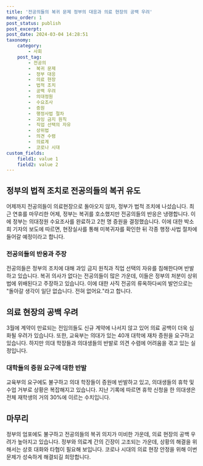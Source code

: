 ```yaml
---
title: '전공의들의 복귀 문제 정부의 대응과 의료 현장의 공백 우려'
menu_order: 1
post_status: publish
post_excerpt: 
post_date: 2024-03-04 14:28:51
taxonomy:
    category:
        - 사회
    post_tag:
        - 전공의
        -  복귀 문제
        -  정부 대응
        -  의료 현장
        -  법적 조치
        -  공백 우려
        -  의대정원
        -  수요조사
        -  증원
        -  행정사법 절차
        -  과잉 금지 원칙
        -  직업 선택의 자유
        -  상위법
        -  의견 수렴
        -  의료계
        -  코로나 시대
custom_fields:
    field1: value 1
    field2: value 2
---
```


## 정부의 법적 조치로 전공의들의 복귀 유도
어제까지 전공의들이 의료현장으로 돌아오지 않자, 정부가 법적 조치에 나섰습니다. 최근 연휴를 마무리한 어제, 정부는 복귀를 호소했지만 전공의들의 반응은 냉랭합니다. 이에 정부는 의대정원 수요조사를 완료하고 2천 명 증원을 결정했습니다. 이에 대한 박소희 기자의 보도에 따르면, 현장실사를 통해 미복귀자를 확인한 뒤 각종 행정·사법 절차에 들어갈 예정이라고 합니다.
### 전공의들의 반응과 주장
전공의들은 정부의 조치에 대해 과잉 금지 원칙과 직업 선택의 자유를 침해한다며 반발하고 있습니다. 복귀 의사가 없다는 전공의들이 많은 가운데, 이들은 정부의 처분이 상위법에 위배된다고 주장하고 있습니다. 이에 대한 사직 전공의 류옥하다씨의 발언으로는 "돌아갈 생각이 일단 없습니다. 전혀 없어요."라고 합니다.
## 의료 현장의 공백 우려
3월에 계약이 만료되는 전임의들도 신규 계약에 나서지 않고 있어 의료 공백이 더욱 심화될 우려가 있습니다. 또한, 교육부는 의대가 있는 40개 대학에 재차 증원을 요구하고 있습니다. 하지만 의대 학장들과 의대생들의 반발로 의견 수렴에 어려움을 겪고 있는 실정입니다.
### 대학들의 증원 요구에 대한 반발
교육부의 요구에도 불구하고 의대 학장들이 증원에 반발하고 있고, 의대생들의 휴학 및 수업 거부로 상황은 복잡해지고 있습니다. 지난 기록에 따르면 휴학 신청을 한 의대생은 전체 재학생의 거의 30%에 이르는 수치입니다.
## 마무리
정부의 엄포에도 불구하고 전공의들의 복귀 의지가 미비한 가운데, 의료 현장의 공백 우려가 높아지고 있습니다. 정부와 의료계 간의 긴장이 고조되는 가운데, 상황의 해결을 위해서는 상호 대화와 타협이 필요해 보입니다. 코로나 시대의 의료 현장 안정을 위해 이번 문제가 성숙하게 해결되길 희망합니다.
